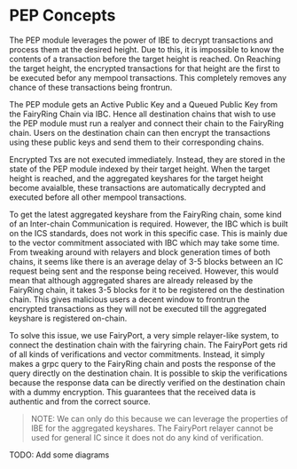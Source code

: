 # PEP Concepts

The PEP module leverages the power of IBE to decrypt transactions and process them at the desired height. Due to this, it is impossible to know the contents of a transaction before the target height is reached. On Reaching the target height, the encrypted transactions for that height are the first to be executed befor any mempool transactions. This completely removes any chance of these transactions being frontrun.

The PEP module gets an Active Public Key and a Queued Public Key from the FairyRing Chain via IBC. Hence all destination chains that wish to use the PEP module must run a realyer and connect their chain to the FairyRing chain. Users on the destination chain can then encrypt the transactions using these public keys and send them to their corresponding chains.

Encrypted Txs are not executed immediately. Instead, they are stored in the state of the PEP module indexed by their target height. When the target height is reached, and the aggregated keyshares for the target height become avaialble, these transactions are automatically decrypted and executed before all other mempool transactions.

To get the latest aggregated keyshare from the FairyRing chain, some kind of an Inter-chain Communication is required. However, the IBC which is built on the ICS standards, does not work in this specific case. This is mainly due to the vector commitment associated with IBC which may take some time. From tweaking around with relayers and block generation times of both chains, it seems like there is an average delay of 3-5 blocks between an IC request being sent and the response being received. However, this would mean that although aggregated shares are already released by the FairyRing chain, it takes 3-5 blocks for it to be registered on the destination chain. This gives malicious users a decent window to frontrun the encrypted transactions as they will not be executed till the aggregated keyshare is registered on-chain.

To solve this issue, we use FairyPort, a very simple relayer-like system, to connect the destination chain with the fairyring chain. The FairyPort gets rid of all kinds of verifications and vector commitments. Instead, it simply makes a grpc query to the FairyRing chain and posts the response of the query directly on the destination chain. It is possible to skip the verifications because the response data can be directly verified on the destination chain with a dummy encryption. This guarantees that the received data is authentic and from the correct source.

> NOTE: We can only do this because we can leverage the properties of IBE for the aggregated keyshares. The FairyPort relayer cannot be used for general IC since it does not do any kind of verification.

TODO: Add some diagrams

